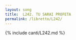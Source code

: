 ```yaml
---
layout: song
title:  L242. TU SARAI PROFETA
permalink: /libretto/L242/
---
```

{% include canti/L242.md %}   
